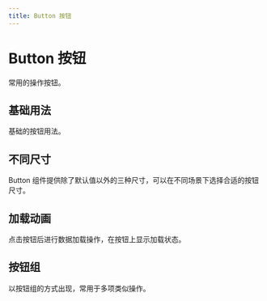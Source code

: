 ```yaml
---
title: Button 按钮
---
```

# Button 按钮
常用的操作按钮。

## 基础用法
基础的按钮用法。

<ClientOnly>
  <button-demos></button-demos>
</ClientOnly>

## 不同尺寸
Button 组件提供除了默认值以外的三种尺寸，可以在不同场景下选择合适的按钮尺寸。

<ClientOnly>
  <button-demos></button-demos>
</ClientOnly>

## 加载动画
点击按钮后进行数据加载操作，在按钮上显示加载状态。

<ClientOnly>
  <button-demos></button-demos>
</ClientOnly>

## 按钮组
以按钮组的方式出现，常用于多项类似操作。

<ClientOnly>
  <button-demos></button-demos>
</ClientOnly>
